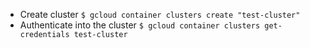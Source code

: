 * Create cluster
`$ gcloud container clusters create "test-cluster"`
* Authenticate into the cluster
`$ gcloud container clusters get-credentials test-cluster`